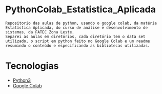 # PythonColab_Estatistica_Aplicada
`Repositorio das aulas de python, usando o google colab, da matéria Estatística Aplicada, do curso de análise e desenvolvimento de sistemas, da FATEC Zona Leste.`<br>
`Separei as aulas em diretórios, cada diretório tem o data set utilizado, o script em python feito no Google Colab e um readme resumindo o conteúdo e especificando as bibliotecas utilizadas.`

# Tecnologias
- [Python3](python.org)
- [Google Colab](https://colab.research.google.com)

